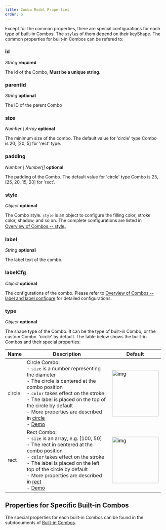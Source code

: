 ```yaml
---
title: Combo Model Properties
order: 5
---
```


Except for the common properties, there are special configurations for each type of built-in Combos. The `style`s of them depend on their keyShape. The common properties for built-in Combos can be refered to:

### id

<description> _String_ **required** </description>

The id of the Combo, **Must be a unique string**.

### parentId

<description> _String_ **optional** </description>

The ID of the parent Combo

### size

<description> _Number | Array_ **optional** </description>

The minimum size of the combo. The default value for 'circle' type Combo is 20, [20, 5] for 'rect' type.

### padding

<description> _Number | Number[]_ **optional** </description>

The padding of the Combo. The default value for 'circle' type Combo is 25, [25, 20, 15, 20] for 'rect'.

### style

<description> _Object_ **optional** </description>

The Combo style. `style` is an object to configure the filling color, stroke color, shadow, and so on. The complete configurations are listed in [Overview of Combos -- style](/en/docs/manual/middle/elements/combos/defaultCombo#style)。

### label

<description> _String_ **optional** </description>

The label text of the combo.

### labelCfg

<description> _Object_ **optional** </description>

The configurations of the combo. Please refer to [Overview of Combos -- label and label configure](/en/docs/manual/middle/elements/combos/defaultCombo#label-and-labelcfg) for detailed configurations.

### type

<description> _Object_ **optional** </description>

The shape type of the Combo. It can be the type of built-in Combo, or the custom Combo. 'circle' by default. The table below shows the built-in Combos and their special properties:

| Name | Description | Default |
| --- | --- | --- |
| circle | Circle Combo: <br />- `size` is a number representing the diameter<br />- The circle is centered at the combo position<br />- `color` takes effect on the stroke<br />- The label is placed on the top of the circle by default<br />- More properties are described in [circle](/en/docs/manual/middle/elements/combos/built-in/circle)<br />- <a href='/en/examples/item/defaultCombos#circle' target='_blank'>Demo</a> | <img src='https://gw.alipayobjects.com/mdn/rms_f8c6a0/afts/img/A*ijeuQoiH0JUAAAAAAAAAAABkARQnAQ' width=150 alt='img'/> |
| rect | Rect Combo: <br />- `size` is an array, e.g. [100, 50]<br />- The rect in centered at the combo position<br />- `color` takes effect on the stroke<br />- The label is placed on the left top of the circle by default<br />- More properties are described in [rect](/en/docs/manual/middle/elements/combos/built-in/rect)<br />- <a href='/en/examples/item/defaultCombos#rect' target='_blank'>Demo</a> | <img src='https://gw.alipayobjects.com/mdn/rms_f8c6a0/afts/img/A*Khp4QpxXVlQAAAAAAAAAAABkARQnAQ' width=150 alt='img'/> |

## Properties for Specific Built-in Combos

The special properties for each built-in Combos can be found in the subdocuments of [Built-in Combos](/en/docs/manual/middle/elements/combos/defaultCombo).
